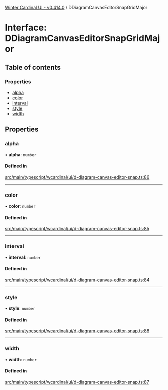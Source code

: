 [Winter Cardinal UI - v0.414.0](../index.md) / DDiagramCanvasEditorSnapGridMajor

# Interface: DDiagramCanvasEditorSnapGridMajor

## Table of contents

### Properties

- [alpha](DDiagramCanvasEditorSnapGridMajor.md#alpha)
- [color](DDiagramCanvasEditorSnapGridMajor.md#color)
- [interval](DDiagramCanvasEditorSnapGridMajor.md#interval)
- [style](DDiagramCanvasEditorSnapGridMajor.md#style)
- [width](DDiagramCanvasEditorSnapGridMajor.md#width)

## Properties

### alpha

• **alpha**: `number`

#### Defined in

[src/main/typescript/wcardinal/ui/d-diagram-canvas-editor-snap.ts:86](https://github.com/winter-cardinal/winter-cardinal-ui/blob/v0.414.0/src/main/typescript/wcardinal/ui/d-diagram-canvas-editor-snap.ts#L86)

___

### color

• **color**: `number`

#### Defined in

[src/main/typescript/wcardinal/ui/d-diagram-canvas-editor-snap.ts:85](https://github.com/winter-cardinal/winter-cardinal-ui/blob/v0.414.0/src/main/typescript/wcardinal/ui/d-diagram-canvas-editor-snap.ts#L85)

___

### interval

• **interval**: `number`

#### Defined in

[src/main/typescript/wcardinal/ui/d-diagram-canvas-editor-snap.ts:84](https://github.com/winter-cardinal/winter-cardinal-ui/blob/v0.414.0/src/main/typescript/wcardinal/ui/d-diagram-canvas-editor-snap.ts#L84)

___

### style

• **style**: `number`

#### Defined in

[src/main/typescript/wcardinal/ui/d-diagram-canvas-editor-snap.ts:88](https://github.com/winter-cardinal/winter-cardinal-ui/blob/v0.414.0/src/main/typescript/wcardinal/ui/d-diagram-canvas-editor-snap.ts#L88)

___

### width

• **width**: `number`

#### Defined in

[src/main/typescript/wcardinal/ui/d-diagram-canvas-editor-snap.ts:87](https://github.com/winter-cardinal/winter-cardinal-ui/blob/v0.414.0/src/main/typescript/wcardinal/ui/d-diagram-canvas-editor-snap.ts#L87)
